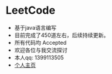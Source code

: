 # LeetCode
* 基于java语言编写
* 目前完成了450道左右，后续持续更新。
* 所有代码均 Accepted
* 欢迎各位与我交流探讨
* 本人qq: 1399113505
* [个人主页](https://leetcode-cn.com/u/yourfantasy/)
